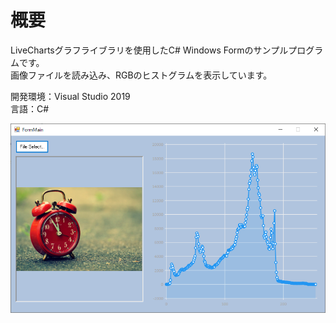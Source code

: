 # 概要
LiveChartsグラフライブラリを使用したC# Windows Formのサンプルプログラムです。  
画像ファイルを読み込み、RGBのヒストグラムを表示しています。

開発環境：Visual Studio 2019  
言語：C#

![スクリーンショット](https://github.com/toshinomi/LiveChartsWinFormCSharp/blob/master/LiveChartsWinFormCSharp.png)
